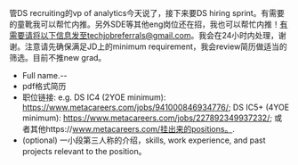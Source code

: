 管DS recruiting的vp of analytics今天说了，接下来要DS hiring sprint。有需要的童靴我可以帮忙内推。另外SDE等其他eng岗位还在招，我也可以帮忙内推！有需要请将以下信息发至techjobreferrals@gmail.com。我会在24小时内处理，谢谢。注意请先确保满足JD上的minimum requirement，我会review简历做适当的筛选。目前不推new grad。

- Full name.--
- pdf格式简历
- 职位链接: e.g. DS IC4 (2YOE minimum): https://www.metacareers.com/jobs/941000846934776/; DS IC5+ (4YOE minimum): https://www.metacareers.com/jobs/227892349937232/; 或者其他https://www.metacareers.com/挂出来的positions。. 
- (optional) 一小段第三人称的介绍，skills, work experience, and past projects relevant to the position。
